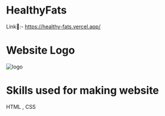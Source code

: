 # HealthyFats

Link🔗:- https://healthy-fats.vercel.app/

# Website Logo

![logo](https://user-images.githubusercontent.com/101052951/211559543-5df2109f-a7d8-4d52-bed8-e4dc0718f5cc.png) 

# Skills used for making website
HTML , CSS



